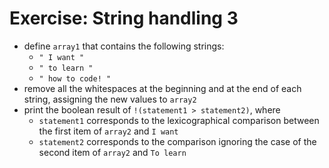 # Exercise: String handling 3
* define `array1` that contains the following strings:
  * `" I want "`
  * `" to learn "`
  * `" how to code! "`
* remove all the whitespaces at the beginning and at the end of each string, assigning the new values to `array2`
* print the boolean result of `!(statement1 > statement2)`, where
  * `statement1` corresponds to the lexicographical comparison between the first item of `array2` and `I want`
  * `statement2` corresponds to the comparison ignoring the case of the second item of `array2` and `To learn`
